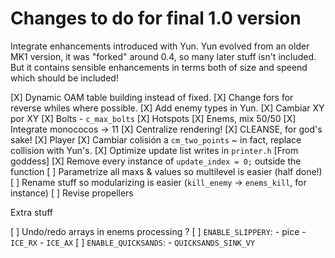 Changes to do for final 1.0 version
===================================

Integrate enhancements introduced with Yun. Yun evolved from an older MK1 version, it was "forked" around 0.4, so many later stuff isn't included. But it contains sensible enhancements in terms both of size and speend which should be included!

[X] Dynamic OAM table building instead of fixed.
[X] Change fors for reverse whiles where possible.
[X] Add enemy types in Yun.
[X] Cambiar XY por XY
	[X] Bolts
		- `c_max_bolts`
	[X] Hotspots
[X] Enems, mix 50/50
	[X] Integrate monococos -> 11
	[X] Centralize rendering!
	[X] CLEANSE, for god's sake!
[X] Player
	[X] Cambiar colisión a `cm_two_points` ~ in fact, replace collision with Yun's.
[X] Optimize update list writes in `printer.h` [From goddess]
	[X] Remove every instance of `update_index = 0;` outside the function
[ ] Parametrize all maxs & values so multilevel is easier (half done!)
[ ] Rename stuff so modularizing is easier (`kill_enemy` -> `enems_kill`, for instance)
[ ] Revise propellers

Extra stuff

[ ] Undo/redo arrays in enems processing ?
[ ] `ENABLE_SLIPPERY`:
	- pice
	- `ICE_RX`
	- `ICE_AX`
[ ] `ENABLE_QUICKSANDS`:
	- `QUICKSANDS_SINK_VY`
